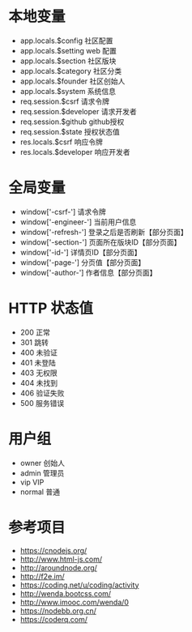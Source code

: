 # 本地变量
- app.locals.$config 社区配置
- app.locals.$setting web 配置
- app.locals.$section 社区版块
- app.locals.$category 社区分类
- app.locals.$founder 社区创始人
- app.locals.$system 系统信息
- req.session.$csrf 请求令牌
- req.session.$developer 请求开发者
- req.session.$github github授权
- req.session.$state 授权状态值
- res.locals.$csrf 响应令牌
- res.locals.$developer 响应开发者


# 全局变量
- window['-csrf-'] 请求令牌
- window['-engineer-'] 当前用户信息
- window['-refresh-'] 登录之后是否刷新【部分页面】
- window['-section-'] 页面所在版块ID【部分页面】
- window['-id-'] 详情页ID【部分页面】
- window['-page-'] 分页值【部分页面】
- window['-author-'] 作者信息【部分页面】


# HTTP 状态值
- 200 正常
- 301 跳转
- 400 未验证
- 401 未登陆
- 403 无权限
- 404 未找到
- 406 验证失败
- 500 服务错误


# 用户组
- owner 创始人
- admin 管理员
- vip VIP
- normal 普通


# 参考项目
- <https://cnodejs.org/>
- <http://www.html-js.com/>
- <http://aroundnode.org/>
- <http://f2e.im/>
- <https://coding.net/u/coding/activity>
- <http://wenda.bootcss.com/>
- <http://www.imooc.com/wenda/0>
- <https://nodebb.org.cn/>
- <https://coderq.com/>
